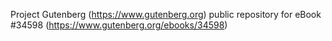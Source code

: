 Project Gutenberg (https://www.gutenberg.org) public repository for eBook #34598 (https://www.gutenberg.org/ebooks/34598)
